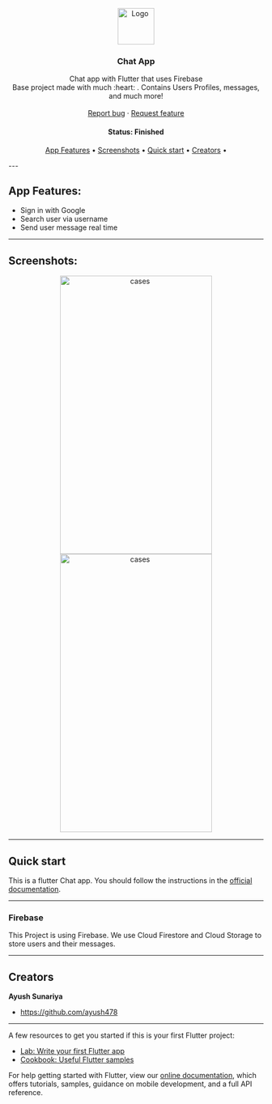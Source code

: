 <p align="center">
  <a href="https://flutter.io/">
    <img src="https://diegolaballos.com/files/images/flutter-icon.jpg" alt="Logo" width=72 height=72>
  </a>

  <h3 align="center">Chat App</h3>

  <p align="center">
    Chat app with Flutter that uses Firebase
    <br>
    Base project made with much  :heart: . Contains Users Profiles, messages, and much more!
    <br>
    <br>
    <a href="https://github.com/ayush478/Chat_App/issues/new">Report bug</a>
    ·
    <a href="https://github.com/ayush478/Chat_App/issues/new">Request feature</a>
  </p>
</p>

<h4 align="center"> 
	 Status: Finished
</h4>

<p align="center">
 <a href="#app-feartures">App Features</a> •
 <a href="#screenshots">Screenshots</a> • 
 <a href="#quick-start">Quick start</a> •
 <a href="#creators">Creators</a> • 
</p>
---

## App Features:

* Sign in with Google
* Search user via username
* Send user message real time 

---

## Screenshots:

<p align="center">
  <img alt="cases" src="https://github.com/ayush478/Chat_App/blob/master/Screenshots/1.png" width="300" height="550">
	 <img alt="cases" src="https://github.com/ayush478/Chat_App/blob/master/Screenshots/2.png" width="300" height="550">
</p>




---

## Quick start

This is a flutter Chat app. You should follow the instructions in the [official documentation](https://flutter.io/docs/get-started/install).

---

### Firebase

This Project is using Firebase. We use Cloud Firestore and Cloud Storage to store users and their messages.

---


## Creators

**Ayush Sunariya**

- <https://github.com/ayush478>

---

A few resources to get you started if this is your first Flutter project:

- [Lab: Write your first Flutter app](https://flutter.dev/docs/get-started/codelab)
- [Cookbook: Useful Flutter samples](https://flutter.dev/docs/cookbook)

For help getting started with Flutter, view our
[online documentation](https://flutter.dev/docs), which offers tutorials,
samples, guidance on mobile development, and a full API reference.


